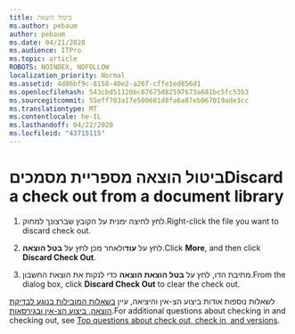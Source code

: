```yaml
---
title: ביטול הוצאה
ms.author: pebaum
author: pebaum
ms.date: 04/21/2020
ms.audience: ITPro
ms.topic: article
ROBOTS: NOINDEX, NOFOLLOW
localization_priority: Normal
ms.assetid: 4d86bf9c-8158-40e2-a26f-cffe1ed856d1
ms.openlocfilehash: 543cbd51120bc87675d82597673a681bc5fc53b3
ms.sourcegitcommit: 55eff703a17e500681d8fa6a87eb067019ade3cc
ms.translationtype: MT
ms.contentlocale: he-IL
ms.lasthandoff: 04/22/2020
ms.locfileid: "43715115"
---
```

# <a name="discard-a-check-out-from-a-document-library"></a><span data-ttu-id="1db2c-102">ביטול הוצאה מספריית מסמכים</span><span class="sxs-lookup"><span data-stu-id="1db2c-102">Discard a check out from a document library</span></span>

1. <span data-ttu-id="1db2c-103">לחץ לחיצה ימנית על הקובץ שברצונך למחוק.</span><span class="sxs-lookup"><span data-stu-id="1db2c-103">Right-click the file you want to discard check out.</span></span>
    
2. <span data-ttu-id="1db2c-104">לחץ על **עוד**ולאחר מכן לחץ על **בטל הוצאה**.</span><span class="sxs-lookup"><span data-stu-id="1db2c-104">Click **More**, and then click **Discard Check Out**.</span></span> 
    
3. <span data-ttu-id="1db2c-105">מתיבת הדו, לחץ על **בטל הוצאת הוצאה** כדי לנקות את הוצאת החשבון.</span><span class="sxs-lookup"><span data-stu-id="1db2c-105">From the dialog box, click **Discard Check Out** to clear the check out.</span></span> 
    
<span data-ttu-id="1db2c-106">לשאלות נוספות אודות ביצוע הצ-אין והיציאה, עיין [בשאלות המובילות בנוגע לבדיקת הוצאה, ביצוע הצ-אין ובגירסאות](https://go.microsoft.com/fwlink/?linkid=2018786).</span><span class="sxs-lookup"><span data-stu-id="1db2c-106">For additional questions about checking in and checking out, see [Top questions about check out, check in, and versions](https://go.microsoft.com/fwlink/?linkid=2018786).</span></span>
  


